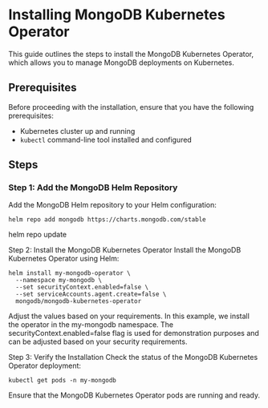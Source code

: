 # Installing MongoDB Kubernetes Operator

This guide outlines the steps to install the MongoDB Kubernetes Operator, which allows you to manage MongoDB deployments on Kubernetes.

## Prerequisites

Before proceeding with the installation, ensure that you have the following prerequisites:

- Kubernetes cluster up and running
- `kubectl` command-line tool installed and configured

## Steps

### Step 1: Add the MongoDB Helm Repository

Add the MongoDB Helm repository to your Helm configuration:

```
helm repo add mongodb https://charts.mongodb.com/stable
```
helm repo update

Step 2: Install the MongoDB Kubernetes Operator
Install the MongoDB Kubernetes Operator using Helm:
```
helm install my-mongodb-operator \
  --namespace my-mongodb \
  --set securityContext.enabled=false \
  --set serviceAccounts.agent.create=false \
  mongodb/mongodb-kubernetes-operator
```  
Adjust the values based on your requirements. In this example, we install the operator in the my-mongodb namespace. The securityContext.enabled=false flag is used for demonstration purposes and can be adjusted based on your security requirements.

Step 3: Verify the Installation
Check the status of the MongoDB Kubernetes Operator deployment:
```
kubectl get pods -n my-mongodb
```
Ensure that the MongoDB Kubernetes Operator pods are running and ready.
